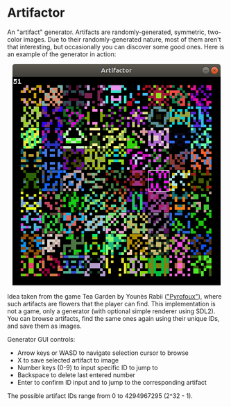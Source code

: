 # Artifactor

An "artifact" generator. Artifacts are randomly-generated, symmetric, two-color images. Due to their randomly-generated nature, most of them aren't that interesting, but occasionally you can discover some good ones. Here is an example of the generator in action:

<p align="center"><img src="screenshot.png"/></p>

Idea taken from the game Tea Garden by Younès Rabii (<a href="https://github.com/Pyrofoux">"Pyrofoux"</a>), where such artifacts are flowers that the player can find. This implementation is not a game, only a generator (with optional simple renderer using SDL2). You can browse artifacts, find the same ones again using their unique IDs, and save them as images.

Generator GUI controls:

* Arrow keys or WASD to navigate selection cursor to browse
* X to save selected artifact to image
* Number keys (0-9) to input specific ID to jump to
* Backspace to delete last entered number
* Enter to confirm ID input and to jump to the corresponding artifact 

The possible artifact IDs range from 0 to 4294967295 (2^32 - 1).
